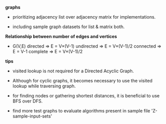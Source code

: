 __graphs__

* prioritizing adjacency list over adjacency matrix for implementations.

* including sample graph datasets for list & matrix both.

__Relationship between number of edges and vertices__

* G(V,E) 
directed => E = V×(V-1)
undirected => E = V×(V-1)/2
connected => E = V-1
complete => E = V×(V-1)/2

__tips__

* visited lookup is not required for a Directed Acyclic Graph.

* Although for cyclic graphs, it becomes necessary to use the visited lookup while traversing graph.

* for finding nodes or gathering shortest distances, it is beneficial to use BFS over DFS.

* find more test graphs to evaluate algorithms present in sample file 'Z-sample-input-sets'